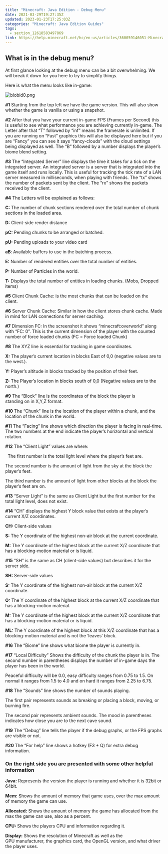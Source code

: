 ```yaml
---
title: "Minecraft: Java Edition - Debug Menu"
date: 2021-03-29T19:27:35Z
updated: 2023-01-23T17:25:03Z
categories: "Minecraft: Java Edition Guides"
tags:
  - section_12618583497869
link: https://help.minecraft.net/hc/en-us/articles/360059146051-Minecraft-Java-Edition-Debug-Menu
---
```


## What is in the debug menu? 

At first glance looking at the debug menu can be a bit overwhelming. We will break it down for you here to try to simplify things. 

Here is what the menu looks like in-game:

![blobid0.png](https://minecrafthelp.zendesk.com/hc/article_attachments/360090982432/blobid0.png)

**\#1** Starting from the top left we have the game version. This will also show whether the game is vanilla or using a snapshot. 

**\#2** After that you have your current in-game FPS (Frames per Second) this is useful to see what performance you are achieving currently in-game. The Letter after that “T” followed by “inf” means the framerate is unlimited. If you are running on “Fast” graphics this will also be displayed here but if you are “Fancy” you can see it says “fancy-clouds” with the cloud settings being displayed as well. The “B” followed by a number displays the player’s biome blend setting. 

**\#3** The “Integrated Server” line displays the time it takes for a tick on the integrated server. An integrated server is a server that is integrated into the game itself and runs locally. This is useful for tracking the tick rate of a LAN server measured in milliseconds, when playing with friends. The “tx” shows the number of packets sent by the client. The “rx” shows the packets received by the client. 

**\#4** The Letters will be explained as follows: 

**C:** The number of chunk sections rendered over the total number of chunk sections in the loaded area. 

**D:** Client-side render distance 

**pC:** Pending chunks to be arranged or batched. 

**pU:** Pending uploads to your video card 

**aB**: Available buffers to use in the batching process. 

**E:** Number of rendered entities over the total number of entities. 

**P:** Number of Particles in the world. 

**T:** Displays the total number of entities in loading chunks. (Mobs, Dropped items) 

**\#5** Client Chunk Cache: is the most chunks that can be loaded on the client. 

**\#6** Server Chunk Cache: Similar in how the client stores chunk cache. Made in mind for LAN connections for server caching.  

**\#7** Dimension FC: In the screenshot it shows “minecraft:overworld” along with “FC: 0”. This is the current dimension of the player with the counted number of force loaded chunks (FC = Force loaded Chunk) 

**\#8** The XYZ line is essential for tracking in game coordinates.  

**X:** The player’s current location in blocks East of 0,0 (negative values are to the west.). 

**Y:** Player’s altitude in blocks tracked by the position of their feet. 

**Z:** The Player’s location in blocks south of 0,0 (Negative values are to the north.) 

**\#9** The “Block” line is the coordinates of the block the player is standing on in X,Y,Z format. 

**\#10** The “Chunk” line is the location of the player within a chunk, and the location of the chunk in the world. 

**\#11** The “Facing” line shows which direction the player is facing in real-time. The two numbers at the end indicate the player’s horizontal and vertical rotation. 

**\#12** The “Client Light” values are where: 

  The first number is the total light level where the player’s feet are.  

The second number is the amount of light from the sky at the block the player’s feet.  

The third number is the amount of light from other blocks at the block the player’s feet are on. 

**\#13** “Server Light” is the same as Client Light but the first number for the total light level, does not exist. 

**\#14** “CH” displays the highest Y block value that exists at the player’s current X/Z coordinates.  

**CH:** Client-side values 

**S:** The Y coordinate of the highest non-air block at the current coordinate. 

**M:** The Y coordinate of the highest block at the current X/Z coordinate that has a blocking-motion material or is liquid. 

**\#15** “SH” is the same as CH (client-side values) but describes it for the server side. 

**SH:** Server-side values 

**S:** The Y coordinate of the highest non-air block at the current X/Z coordinate. 

**O:** The Y coordinate of the highest block at the current X/Z coordinate that has a blocking-motion material. 

**M:** The Y coordinate of the highest block at the current X/Z coordinate that has a blocking-motion material or is liquid. 

**ML:** The Y coordinate of the highest block at this X/Z coordinate that has a blocking-motion material and is not the ‘leaves’ block. 

**\#16** The “Biome” line shows what biome the player is currently in.  

**\#17** “Local Difficulty” Shows the difficulty of the chunk the player is in. The second number in parentheses displays the number of in-game days the player has been in the world.  

Peaceful difficulty will be 0.0, easy difficulty ranges from 0.75 to 1.5. On normal it ranges from 1.5 to 4.0 and on hard it ranges from 2.25 to 6.75. 

**\#18** The “Sounds” line shows the number of sounds playing. 

The first pair represents sounds as breaking or placing a block, moving, or burning fire. 

The second pair represents ambient sounds. The mood in parentheses indicates how close you are to the next cave sound. 

**\#19** The “Debug” line tells the player if the debug graphs, or the FPS graphs are visible or not. 

**\#20** The “For help” line shows a hotkey (F3 + Q) for extra debug information. 

### On the right side you are presented with some other helpful information 

**Java:** Represents the version the player is running and whether it is 32bit or 64bit. 

**Mem:** Shows the amount of memory that game uses, over the max amount of memory the game can use. 

**Allocated:** Shows the amount of memory the game has allocated from the max the game can use, also as a percent. 

**CPU:** Shows the players CPU and information regarding it. 

**Display:** Shows the resolution of Minecraft as well as the GPU manufacturer, the graphics card, the OpenGL version, and what driver the player uses.
